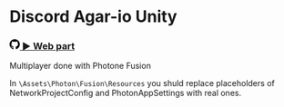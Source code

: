 # Discord Agar-io Unity
### [<img src="https://raw.githubusercontent.com/FroggerHH/FroggerHH/c1ba494e3fba6810c24e2f01be29c737eda85245/.github/git_logo.png" alt="GitHubLogo" width="18" height="18"/> ▶ Web part](https://github.com/FroggerHH/discord-activity)
 
Multiplayer done with Photone Fusion

In `\Assets\Photon\Fusion\Resources` you shuld replace placeholders of NetworkProjectConfig and PhotonAppSettings with real ones.
